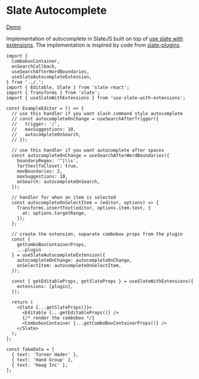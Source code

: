 # Slate Autocomplete

[Demo](https://slate-autocomplete.netlify.app/)

Implementation of autocomplete in SlateJS built on top of [use slate with extensions](https://github.com/lukesmurray/use-slate-with-extensions). The implementation is inspired by code from [slate-plugins](https://github.com/udecode/slate-plugins).

```tsx
import {
  ComboboxContainer,
  onSearchCallback,
  useSearchAfterWordBoundaries,
  useSlateAutocompleteExtension,
} from '../.';
import { Editable, Slate } from 'slate-react';
import { Transforms } from 'slate';
import { useSlateWithExtensions } from 'use-slate-with-extensions';

const ExampleEditor = () => {
  // use this handler if you want slash command style autocomplete
  // const autocompleteOnChange = useSearchAfterTrigger({
  //   trigger: '/',
  //   maxSuggestions: 10,
  //   autocompleteOnSearch,
  // });

  // use this handler if you want autocomplete after spaces
  const autocompleteOnChange = useSearchAfterWordBoundaries({
    boundaryRegex: '^|\\s',
    farthestToCloset: true,
    maxBoundaries: 2,
    maxSuggestions: 10,
    onSearch: autocompleteOnSearch,
  });

  // handler for when an item is selected
  const autocompleteOnSelectItem = (editor, options) => {
    Transforms.insertText(editor, options.item.text, {
      at: options.targetRange,
    });
  };

  // create the extension, separate combobox props from the plugin
  const {
    getComboBoxContainerProps,
    ...plugin
  } = useSlateAutocompleteExtension({
    autocompleteOnChange: autocompleteOnChange,
    onSelectItem: autocompleteOnSelectItem,
  });

  const { getEditableProps, getSlateProps } = useSlateWithExtensions({
    extensions: [plugin],
  });

  return (
    <Slate {...getSlateProps()}>
      <Editable {...getEditableProps()} />
      {/* render the combobox */}
      <ComboboxContainer {...getComboBoxContainerProps()} />
    </Slate>
  );
};

const fakeData = [
  { text: 'Turner Hader' },
  { text: 'Hand Group' },
  { text: 'Haag Inc' },
];
```
